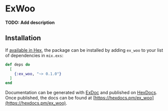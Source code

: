 # ExWoo

**TODO: Add description**

## Installation

If [available in Hex](https://hex.pm/docs/publish), the package can be installed
by adding `ex_woo` to your list of dependencies in `mix.exs`:

```elixir
def deps do
  [
    {:ex_woo, "~> 0.1.0"}
  ]
end
```

Documentation can be generated with [ExDoc](https://github.com/elixir-lang/ex_doc)
and published on [HexDocs](https://hexdocs.pm). Once published, the docs can
be found at [https://hexdocs.pm/ex_woo](https://hexdocs.pm/ex_woo).

